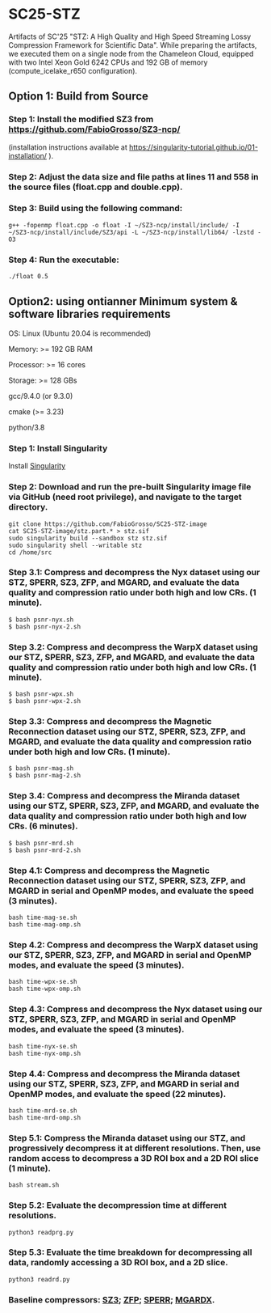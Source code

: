 # SC25-STZ
Artifacts of SC'25 "STZ: A High Quality and High Speed Streaming Lossy Compression Framework for Scientific Data". While preparing the artifacts, we executed them on a single node from the Chameleon Cloud, equipped with two Intel Xeon Gold 6242 CPUs and 192 GB of memory (compute_icelake_r650 configuration).

## Option 1: Build from Source
### Step 1: Install the modified SZ3 from https://github.com/FabioGrosso/SZ3-ncp/
 (installation instructions available at https://singularity-tutorial.github.io/01-installation/
).
### Step 2: Adjust the data size and file paths at lines 11 and 558 in the source files (float.cpp and double.cpp).
### Step 3: Build using the following command:
```
g++ -fopenmp float.cpp -o float -I ~/SZ3-ncp/install/include/ -I ~/SZ3-ncp/install/include/SZ3/api -L ~/SZ3-ncp/install/lib64/ -lzstd -O3
```
### Step 4: Run the executable:
```
./float 0.5
```

## Option2: using ontianner Minimum system & software libraries requirements
OS: Linux (Ubuntu 20.04 is recommended)

Memory: >= 192 GB RAM

Processor: >= 16 cores

Storage: >= 128 GBs

gcc/9.4.0 (or 9.3.0)

cmake (>= 3.23)

python/3.8

### Step 1: Install Singularity
Install [Singularity](https://singularity-tutorial.github.io/01-installation/)

### Step 2: Download and run the pre-built Singularity image file via GitHub (need root privilege), and navigate to the target directory.
```
git clone https://github.com/FabioGrosso/SC25-STZ-image
cat SC25-STZ-image/stz.part.* > stz.sif
sudo singularity build --sandbox stz stz.sif
sudo singularity shell --writable stz
cd /home/src
```


### Step 3.1: Compress and decompress the **Nyx** dataset using our STZ, SPERR, SZ3, ZFP, and MGARD, and evaluate the data quality and compression ratio under both **high** and **low** CRs. (1 minute).
```
$ bash psnr-nyx.sh
$ bash psnr-nyx-2.sh
```

### Step 3.2: Compress and decompress the **WarpX** dataset using our STZ, SPERR, SZ3, ZFP, and MGARD, and evaluate the data quality and compression ratio under both **high** and **low** CRs. (1 minute).
```
$ bash psnr-wpx.sh
$ bash psnr-wpx-2.sh
```
### Step 3.3: Compress and decompress the **Magnetic** **Reconnection** dataset using our STZ, SPERR, SZ3, ZFP, and MGARD, and evaluate the data quality and compression ratio under both **high** and **low** CRs. (1 minute).
```
$ bash psnr-mag.sh
$ bash psnr-mag-2.sh
```
### Step 3.4: Compress and decompress the **Miranda** dataset using our STZ, SPERR, SZ3, ZFP, and MGARD, and evaluate the data quality and compression ratio under both **high** and **low** CRs. (6 minutes).
```
$ bash psnr-mrd.sh
$ bash psnr-mrd-2.sh
```

### Step 4.1: Compress and decompress the Magnetic Reconnection dataset using our STZ, SPERR, SZ3, ZFP, and MGARD in serial and OpenMP modes, and evaluate the speed (3 minutes).
```
bash time-mag-se.sh
bash time-mag-omp.sh
```
### Step 4.2: Compress and decompress the WarpX dataset using our STZ, SPERR, SZ3, ZFP, and MGARD in serial and OpenMP modes, and evaluate the speed (3 minutes).
```
bash time-wpx-se.sh
bash time-wpx-omp.sh
```
### Step 4.3: Compress and decompress the Nyx dataset using our STZ, SPERR, SZ3, ZFP, and MGARD in serial and OpenMP modes, and evaluate the speed (3 minutes).
```
bash time-nyx-se.sh
bash time-nyx-omp.sh
```
### Step 4.4: Compress and decompress the Miranda dataset using our STZ, SPERR, SZ3, ZFP, and MGARD in serial and OpenMP modes, and evaluate the speed (22 minutes).
```
bash time-mrd-se.sh
bash time-mrd-omp.sh
```

### Step 5.1: Compress the Miranda dataset using our STZ, and progressively decompress it at different resolutions. Then, use random access to decompress a 3D ROI box and a 2D ROI slice (1 minute).
```
bash stream.sh 
```
### Step 5.2: Evaluate the decompression time at different resolutions.
```
python3 readprg.py
```
### Step 5.3: Evaluate the time breakdown for decompressing all data, randomly accessing a 3D ROI box, and a 2D slice.
```
python3 readrd.py 
```

### Baseline compressors: [SZ3](https://github.com/szcompressor/SZ3.git); [ZFP](https://github.com/LLNL/zfp); [SPERR](https://github.com/NCAR/SPERR); [MGARDX](https://github.com/CODARcode/MGARD/tree/master).

